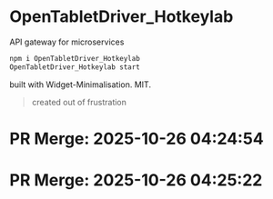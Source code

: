 # OpenTabletDriver_Hotkeylab

API gateway for microservices

```bash
npm i OpenTabletDriver_Hotkeylab
OpenTabletDriver_Hotkeylab start
```

built with Widget-Minimalisation. MIT.

> created out of frustration

# PR Merge: 2025-10-26 04:24:54

# PR Merge: 2025-10-26 04:25:22
